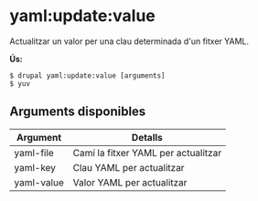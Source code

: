 # yaml:update:value
Actualitzar un valor per una clau determinada d'un fitxer YAML.

**Ús:**
```
$ drupal yaml:update:value [arguments]
$ yuv  
```

## Arguments disponibles
Argument | Detalls
---------|-------------
yaml-file | Camí la fitxer YAML per actualitzar
yaml-key | Clau YAML per actualitzar
yaml-value | Valor YAML per actualitzar
